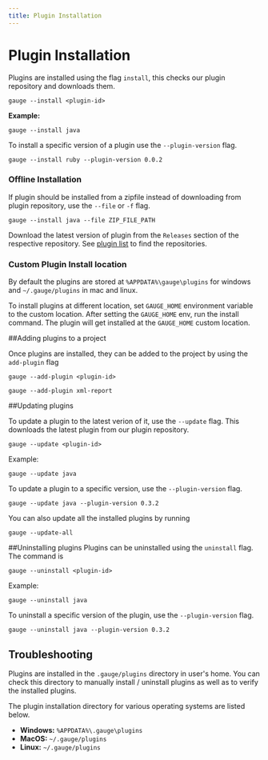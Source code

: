 ```yaml
---
title: Plugin Installation
---
```


# Plugin Installation

Plugins are installed using the flag `install`, this checks our plugin repository and downloads them.

```gauge --install <plugin-id>```

**Example:**
```
gauge --install java

```

To install a specific version of a plugin use the `--plugin-version` flag.
````
gauge --install ruby --plugin-version 0.0.2
````
### Offline Installation
If plugin should be installed from a zipfile instead of downloading from plugin repository, use the `--file` or `-f` flag.
````
gauge --install java --file ZIP_FILE_PATH
````
Download the latest version of plugin from the `Releases` section of the respective repository. See [plugin list](list.md) to find the repositories.

### Custom Plugin Install location

By default the plugins are stored at `%APPDATA%\gauge\plugins` for windows and `~/.gauge/plugins` in mac and linux.

To install plugins at different location, set `GAUGE_HOME` environment variable to the custom location. After setting the `GAUGE_HOME` env, run the install command. The plugin will get installed at the `GAUGE_HOME` custom location.

##Adding plugins to a project

Once plugins are installed, they can be added to the project by
using the `add-plugin` flag

`gauge --add-plugin <plugin-id>`

```
gauge --add-plugin xml-report
```

##Updating plugins

To update a plugin to the latest verion of it, use the `--update` flag. This downloads the latest plugin from our plugin repository.

`gauge --update <plugin-id>`

Example:
````
gauge --update java
````
To update a plugin to a specific version, use the `--plugin-version` flag.
````
gauge --update java --plugin-version 0.3.2
````
You can also update all the installed plugins by running
````
gauge --update-all
````
##Uninstalling plugins
Plugins can be uninstalled using the `uninstall` flag. The command is

`gauge --uninstall <plugin-id>`

Example:
````
gauge --uninstall java
````

To uninstall a specific version of the plugin, use the `--plugin-version` flag.
````
gauge --uninstall java --plugin-version 0.3.2
````


## Troubleshooting

Plugins are installed in the `.gauge/plugins` directory in user's home. You can check this directory to manually install / uninstall plugins as well as to verify the installed plugins.

The plugin installation directory for various operating systems are listed below.

* **Windows:** `%APPDATA%\.gauge\plugins`
* **MacOS:** `~/.gauge/plugins`
* **Linux:** `~/.gauge/plugins`
